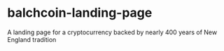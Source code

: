 # balchcoin-landing-page
A landing page for a cryptocurrency backed by nearly 400 years of New England tradition
